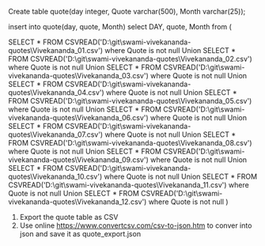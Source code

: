 Create table quote(day integer, Quote varchar(500), Month varchar(25));

insert into quote(day, quote, Month) select DAY, quote, Month from (

SELECT * FROM CSVREAD('D:\git\swami-vivekananda-quotes\Vivekananda_01.csv') where Quote is not null
Union
SELECT * FROM CSVREAD('D:\git\swami-vivekananda-quotes\Vivekananda_02.csv') where Quote is not null
Union
SELECT * FROM CSVREAD('D:\git\swami-vivekananda-quotes\Vivekananda_03.csv') where Quote is not null
Union
SELECT * FROM CSVREAD('D:\git\swami-vivekananda-quotes\Vivekananda_04.csv') where Quote is not null
Union
SELECT * FROM CSVREAD('D:\git\swami-vivekananda-quotes\Vivekananda_05.csv') where Quote is not null
Union
SELECT * FROM CSVREAD('D:\git\swami-vivekananda-quotes\Vivekananda_06.csv') where Quote is not null
Union
SELECT * FROM CSVREAD('D:\git\swami-vivekananda-quotes\Vivekananda_07.csv') where Quote is not null
Union
SELECT * FROM CSVREAD('D:\git\swami-vivekananda-quotes\Vivekananda_08.csv') where Quote is not null
Union
SELECT * FROM CSVREAD('D:\git\swami-vivekananda-quotes\Vivekananda_09.csv') where Quote is not null
Union
SELECT * FROM CSVREAD('D:\git\swami-vivekananda-quotes\Vivekananda_10.csv') where Quote is not null
Union
SELECT * FROM CSVREAD('D:\git\swami-vivekananda-quotes\Vivekananda_11.csv') where Quote is not null
Union
SELECT * FROM CSVREAD('D:\git\swami-vivekananda-quotes\Vivekananda_12.csv') where Quote is not null
)

1. Export the quote table as CSV
2. Use online https://www.convertcsv.com/csv-to-json.htm to conver into json and save it as quote_export.json